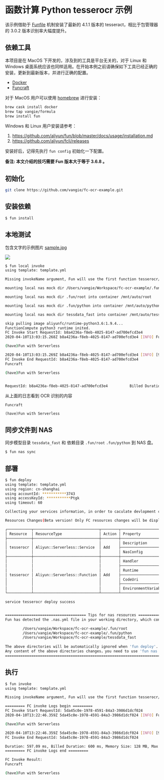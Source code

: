 # 函数计算 Python tesserocr 示例

该示例借助于 [Funfile](./Funfile) 机制安装了最新的 4.1.1 版本的 tesseract，相比于包管理器的 3.0.2 版本识别率大幅度提升。

## 依赖工具

本项目是在 MacOS 下开发的，涉及到的工具是平台无关的，对于 Linux 和 Windows 桌面系统应该也同样适用。在开始本例之前请确保如下工具已经正确的安装，更新到最新版本，并进行正确的配置。

* [Docker](https://www.docker.com/)
* [Funcraft](https://github.com/alibaba/funcraft)

对于 MacOS 用户可以使用 [homebrew](https://brew.sh/) 进行安装：

```bash
brew cask install docker
brew tap vangie/formula
brew install fun
```

Windows 和 Linux 用户安装请参考：

1. https://github.com/aliyun/fun/blob/master/docs/usage/installation.md
2. https://github.com/aliyun/fcli/releases

安装好后，记得先执行 `fun config` 初始化一下配置。

**备注: 本文介绍的技巧需要 Fun 版本大于等于 3.6.8 。**

## 初始化

```bash
git clone https://github.com/vangie/fc-ocr-example.git
```

## 安装依赖


```bash
$ fun install
```

## 本地测试

包含文字的示例图片 [sample.jpg](./sample.jpg)

![](https://img.alicdn.com/tfs/TB1_bIFBxD1gK0jSZFKXXcJrVXa-422-492.jpg)

```bash
$ fun local invoke
using template: template.yml

Missing invokeName argument, Fun will use the first function tesserocr/tesserocr as invokeName

mounting local nas mock dir /Users/vangie/Workspace/fc-ocr-example/.fun/nas/auto-default/tesserocr into container /mnt/auto

mounting local nas mock dir .fun/root into container /mnt/auto/root

mounting local nas mock dir .fun/python into container /mnt/auto/python

mounting local nas mock dir tessdata_fast into container /mnt/auto/tessdata

skip pulling image aliyunfc/runtime-python3.6:1.9.4...
FunctionCompute python3 runtime inited.
FC Invoke Start RequestId: b8a4236a-f8eb-4025-8147-ad700efcd3e4
2020-04-10T13:03:15.268Z b8a4236a-f8eb-4025-8147-ad700efcd3e4 [INFO] Funcraft

(have)Fun with Serverless

2020-04-10T13:03:15.269Z b8a4236a-f8eb-4025-8147-ad700efcd3e4 [INFO] [92, 90, 93, 92]
FC Invoke End RequestId: b8a4236a-f8eb-4025-8147-ad700efcd3e4
Funcraft

(have)Fun with Serverless


RequestId: b8a4236a-f8eb-4025-8147-ad700efcd3e4          Billed Duration: 527 ms         Memory Size: 1989 MB    Max Memory Used: 33 MB
```

从上面的日志看到 OCR 识别的内容

```text
Funcraft

(have)Fun with Serverless
```

## 同步文件到 NAS

同步模型目录 `tessdata_fast` 和 依赖目录 `.fun/root` `.fun/python` 到 NAS 盘。

```bash
$ fun nas sync
```

## 部署

```bash
$ fun deploy
using template: template.yml
using region: cn-shanghai
using accountId: ***********3743
using accessKeyId: ***********Ptgk
using timeout: 60

Collecting your services information, in order to caculate devlopment changes...

Resources Changes(Beta version! Only FC resources changes will be displayed):

┌───────────┬──────────────────────────────┬────────┬──────────────────────┐
│ Resource  │ ResourceType                 │ Action │ Property             │
├───────────┼──────────────────────────────┼────────┼──────────────────────┤
│           │                              │        │ Description          │
│ tesserocr │ Aliyun::Serverless::Service  │ Add    ├──────────────────────┤
│           │                              │        │ NasConfig            │
├───────────┼──────────────────────────────┼────────┼──────────────────────┤
│           │                              │        │ Handler              │
│           │                              │        ├──────────────────────┤
│           │                              │        │ Runtime              │
│ tesserocr │ Aliyun::Serverless::Function │ Add    ├──────────────────────┤
│           │                              │        │ CodeUri              │
│           │                              │        ├──────────────────────┤
│           │                              │        │ EnvironmentVariables │
└───────────┴──────────────────────────────┴────────┴──────────────────────┘

service tesserocr deploy success


===================================== Tips for nas resources ==================================================
Fun has detected the .nas.yml file in your working directory, which contains the local directory:

        /Users/vangie/Workspace/fc-ocr-example/.fun/root
        /Users/vangie/Workspace/fc-ocr-example/.fun/python
        /Users/vangie/Workspace/fc-ocr-example/tessdata_fast
  
The above directories will be automatically ignored when 'fun deploy'.
Any content of the above directories changes，you need to use 'fun nas sync' to sync local resources to remote.
===============================================================================================================
```

## 执行

```bash
$ fun invoke
using template: template.yml

Missing invokeName argument, Fun will use the first function tesserocr/tesserocr as invokeName

========= FC invoke Logs begin =========
FC Invoke Start RequestId: 5da45c0e-1978-4591-84a3-3986d1dcf024
2020-04-10T13:22:46.359Z 5da45c0e-1978-4591-84a3-3986d1dcf024 [INFO] Funcraft

(have)Fun with Serverless

2020-04-10T13:22:46.359Z 5da45c0e-1978-4591-84a3-3986d1dcf024 [INFO] [92, 90, 93, 92]
FC Invoke End RequestId: 5da45c0e-1978-4591-84a3-3986d1dcf024

Duration: 597.09 ms, Billed Duration: 600 ms, Memory Size: 128 MB, Max Memory Used: 80.66 MB
========= FC invoke Logs end =========

FC Invoke Result:
Funcraft

(have)Fun with Serverless
```
